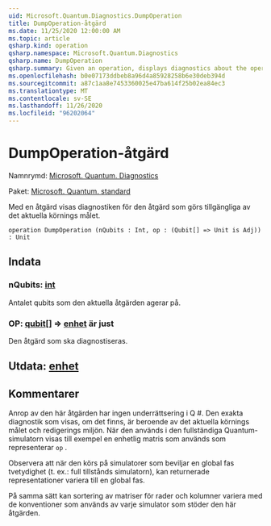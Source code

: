 ```yaml
---
uid: Microsoft.Quantum.Diagnostics.DumpOperation
title: DumpOperation-åtgärd
ms.date: 11/25/2020 12:00:00 AM
ms.topic: article
qsharp.kind: operation
qsharp.namespace: Microsoft.Quantum.Diagnostics
qsharp.name: DumpOperation
qsharp.summary: Given an operation, displays diagnostics about the operation that are made available by the current execution target.
ms.openlocfilehash: b0e07173ddbeb8a96d4a85928258b6e30deb394d
ms.sourcegitcommit: a87c1aa8e7453360025e47ba614f25b02ea84ec3
ms.translationtype: MT
ms.contentlocale: sv-SE
ms.lasthandoff: 11/26/2020
ms.locfileid: "96202064"
---
```

# <a name="dumpoperation-operation"></a>DumpOperation-åtgärd

Namnrymd: [Microsoft. Quantum. Diagnostics](xref:Microsoft.Quantum.Diagnostics)

Paket: [Microsoft. Quantum. standard](https://nuget.org/packages/Microsoft.Quantum.Standard)


Med en åtgärd visas diagnostiken för den åtgärd som görs tillgängliga av det aktuella körnings målet.

```qsharp
operation DumpOperation (nQubits : Int, op : (Qubit[] => Unit is Adj)) : Unit
```


## <a name="input"></a>Indata

### <a name="nqubits--int"></a>nQubits: [int](xref:microsoft.quantum.lang-ref.int)

Antalet qubits som den aktuella åtgärden agerar på.


### <a name="op--qubit--unit--is-adj"></a>OP: [qubit](xref:microsoft.quantum.lang-ref.qubit)[] => [enhet](xref:microsoft.quantum.lang-ref.unit)  är just

Den åtgärd som ska diagnostiseras.



## <a name="output--unit"></a>Utdata: [enhet](xref:microsoft.quantum.lang-ref.unit)



## <a name="remarks"></a>Kommentarer

Anrop av den här åtgärden har ingen underrättsering i Q #. Den exakta diagnostik som visas, om det finns, är beroende av det aktuella körnings målet och redigerings miljön.
När den används i den fullständiga Quantum-simulatorn visas till exempel en enhetlig matris som används som representerar `op` .

Observera att när den körs på simulatorer som beviljar en global fas tvetydighet (t. ex.: full tillstånds simulatorn), kan returnerade representationer variera till en global fas.

På samma sätt kan sortering av matriser för rader och kolumner variera med de konventioner som används av varje simulator som stöder den här åtgärden.